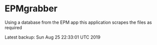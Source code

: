 # EPMgrabber
Using a database from the EPM app this application scrapes the files as required


Latest backup: Sun Aug 25 22:33:01 UTC 2019
